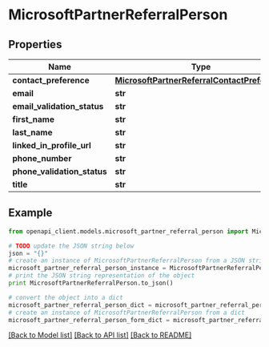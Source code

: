 # MicrosoftPartnerReferralPerson


## Properties
Name | Type | Description | Notes
------------ | ------------- | ------------- | -------------
**contact_preference** | [**MicrosoftPartnerReferralContactPreference**](MicrosoftPartnerReferralContactPreference.md) |  | [optional] 
**email** | **str** |  | [optional] 
**email_validation_status** | **str** |  | [optional] 
**first_name** | **str** |  | [optional] 
**last_name** | **str** |  | [optional] 
**linked_in_profile_url** | **str** |  | [optional] 
**phone_number** | **str** |  | [optional] 
**phone_validation_status** | **str** |  | [optional] 
**title** | **str** |  | [optional] 

## Example

```python
from openapi_client.models.microsoft_partner_referral_person import MicrosoftPartnerReferralPerson

# TODO update the JSON string below
json = "{}"
# create an instance of MicrosoftPartnerReferralPerson from a JSON string
microsoft_partner_referral_person_instance = MicrosoftPartnerReferralPerson.from_json(json)
# print the JSON string representation of the object
print MicrosoftPartnerReferralPerson.to_json()

# convert the object into a dict
microsoft_partner_referral_person_dict = microsoft_partner_referral_person_instance.to_dict()
# create an instance of MicrosoftPartnerReferralPerson from a dict
microsoft_partner_referral_person_form_dict = microsoft_partner_referral_person.from_dict(microsoft_partner_referral_person_dict)
```
[[Back to Model list]](../README.md#documentation-for-models) [[Back to API list]](../README.md#documentation-for-api-endpoints) [[Back to README]](../README.md)


